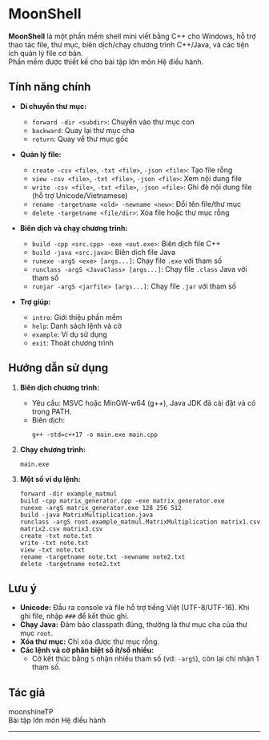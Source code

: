 # MoonShell

**MoonShell** là một phần mềm shell mini viết bằng C++ cho Windows, hỗ trợ thao tác file, thư mục, biên dịch/chạy chương trình C++/Java, và các tiện ích quản lý file cơ bản.  
Phần mềm được thiết kế cho bài tập lớn môn Hệ điều hành.

## Tính năng chính

- **Di chuyển thư mục:**  
  - `forward -dir <subdir>`: Chuyển vào thư mục con  
  - `backward`: Quay lại thư mục cha  
  - `return`: Quay về thư mục gốc

- **Quản lý file:**  
  - `create -csv <file>`, `-txt <file>`, `-json <file>`: Tạo file rỗng  
  - `view -csv <file>`, `-txt <file>`, `-json <file>`: Xem nội dung file  
  - `write -csv <file>`, `-txt <file>`, `-json <file>`: Ghi đè nội dung file (hỗ trợ Unicode/Vietnamese)  
  - `rename -targetname <old> -newname <new>`: Đổi tên file/thư mục  
  - `delete -targetname <file/dir>`: Xóa file hoặc thư mục rỗng

- **Biên dịch và chạy chương trình:**  
  - `build -cpp <src.cpp> -exe <out.exe>`: Biên dịch file C++  
  - `build -java <src.java>`: Biên dịch file Java  
  - `runexe -argS <exe> [args...]`: Chạy file `.exe` với tham số  
  - `runclass -argS <JavaClass> [args...]`: Chạy file `.class` Java với tham số  
  - `runjar -argS <jarfile> [args...]`: Chạy file `.jar` với tham số

- **Trợ giúp:**  
  - `intro`: Giới thiệu phần mềm  
  - `help`: Danh sách lệnh và cờ  
  - `example`: Ví dụ sử dụng  
  - `exit`: Thoát chương trình

## Hướng dẫn sử dụng

1. **Biên dịch chương trình:**
    - Yêu cầu: MSVC hoặc MinGW-w64 (g++), Java JDK đã cài đặt và có trong PATH.
    - Biên dịch:  
      ```
      g++ -std=c++17 -o main.exe main.cpp
      ```

2. **Chạy chương trình:**
    ```
    main.exe
    ```

3. **Một số ví dụ lệnh:**
    ```
    forward -dir example_matmul
    build -cpp matrix_generator.cpp -exe matrix_generator.exe
    runexe -argS matrix_generator.exe 128 256 512
    build -java MatrixMultiplication.java
    runclass -argS root.example_matmul.MatrixMultiplication matrix1.csv matrix2.csv matrix3.csv
    create -txt note.txt
    write -txt note.txt
    view -txt note.txt
    rename -targetname note.txt -newname note2.txt
    delete -targetname note2.txt
    ```

## Lưu ý

- **Unicode:** Đầu ra console và file hỗ trợ tiếng Việt (UTF-8/UTF-16). Khi ghi file, nhập `###` để kết thúc ghi.
- **Chạy Java:** Đảm bảo classpath đúng, thường là thư mục cha của thư mục `root`.
- **Xóa thư mục:** Chỉ xóa được thư mục rỗng.
- **Các lệnh và cờ phân biệt số ít/số nhiều:**  
  - Cờ kết thúc bằng `S` nhận nhiều tham số (vd: `-argS`), còn lại chỉ nhận 1 tham số.

## Tác giả

moonshineTP  
Bài tập lớn môn Hệ điều hành

---